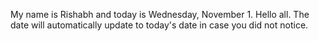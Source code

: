 My name is Rishabh and today is Wednesday, November 1. Hello all. The date will automatically update to today's date in case you did not notice.
